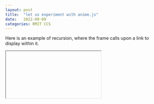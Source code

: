 ```yaml
---
layout: post
title:  "let us experiment with anime.js"
date:   2022-09-09 
categories: RMIT CCS
---
```




<script src="https://cdnjs.cloudflare.com/ajax/libs/animejs/3.2.1/anime.js"></script>





Here is an example of recursion, where the frame calls upon a link to display within it.

<iframe  id='recursion'></iframe>

<script>
    const recursion_frame = document.getElementById ('recursion')
    recursion_frame.width = recursion_frame.parentNode.scrollWidth
    recursion_frame.height = recursion_frame.width
    const i = !location.search ? 1 :
      Number (location.search.split ("?").pop ()) + 1
    if (i < 12) {
        const path = `/rmit/ccs/2022/09/09/Week-6-Assignment-2-testing.html?${ i }`
        recursion_frame.src = `https://alankubasov.github.io` + path
    }
</script>